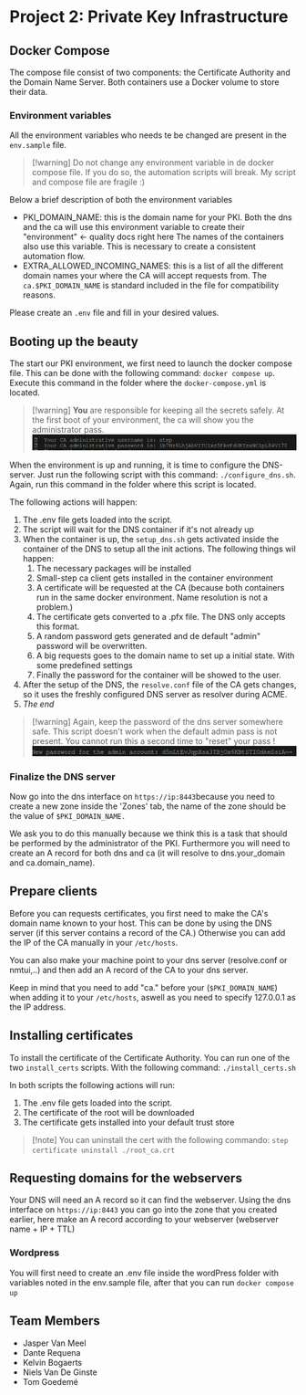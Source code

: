 # Project 2: Private Key Infrastructure

## Docker Compose

The compose file consist of two components: the Certificate Authority and the Domain Name Server. Both containers use a Docker volume to store their data.

### Environment variables

All the environment variables who needs te be changed are present in the `env.sample` file.

> [!warning] Do not change any environment variable in de docker compose file. If you do so, the automation scripts will break. My script and compose file are fragile :)

Below a brief description of both the environment variables

- PKI_DOMAIN_NAME: this is the domain name for your PKI. Both the dns and the ca will use this environment variable to create their "environment" <- quality docs right here
  The names of the containers also use this variable. This is necessary to create a consistent automation flow.
- EXTRA_ALLOWED_INCOMING_NAMES: this is a list of all the different domain names your where the CA will accept requests from. The `ca.$PKI_DOMAIN_NAME` is standard included in the file for compatibility reasons.

Please create an `.env` file and fill in your desired values.

## Booting up the beauty

The start our PKI environment, we first need to launch the docker compose file. This can be done with the following command: `docker compose up`. Execute this command in the folder where the `docker-compose.yml` is located.

> [!warning] **You** are responsible for keeping all the secrets safely. At the first boot of your environment, the ca will show you the administrator pass.
![CA_Password](images/CA_password.png)

When the environment is up and running, it is time to configure the DNS-server. Just run the following script with this command: `./configure_dns.sh`. Again, run this command in the folder where this script is located.

The following actions will happen:

1. The .env file gets loaded into the script.
2. The script will wait for the DNS container if it's not already up
3. When the container is up, the `setup_dns.sh` gets activated inside the container of the DNS to setup all the init actions. The following things wil happen:
   1. The necessary packages will be installed
   2. Small-step ca client gets installed in the container environment
   3. A certificate will be requested at the CA (because both containers run in the same docker environment. Name resolution is not a problem.)
   4. The certificate gets converted to a .pfx file. The DNS only accepts this format.
   5. A random password gets generated and de default "admin" password will be overwritten.
   6. A big requests goes to the domain name to set up a initial state. With some predefined settings
   7. Finally the password for the container will be showed to the user.
4. After the setup of the DNS, the `resolve.conf` file of the CA gets changes, so it uses the freshly configured DNS server as resolver during ACME.
5. _The end_

> [!warning] Again, keep the password of the dns server somewhere safe. This script doesn't work when the default admin pass is not present. You cannot run this a second time to "reset" your pass !
![DNS_Password](images/DNS_password.png)

### Finalize the DNS server

Now go into the dns interface on `https://ip:8443`because you need to create a new zone inside the 'Zones' tab, the name of the zone should be the value of `$PKI_DOMAIN_NAME.` 

We ask you to do this manually because we think this is a task that should be performed by the administrator of the PKI. Furthermore you will need to create an A record for both dns and ca (it will resolve to dns.your_domain and ca.domain_name).

## Prepare clients

Before you can requests certificates, you first need to make the CA's domain name known to your host. This can be done by using the DNS server (if this server contains a record of the CA.) Otherwise you can add the IP of the CA manually in your `/etc/hosts`.

You can also make your machine point to your dns server (resolve.conf or nmtui,..) and then add an A record of the CA to your dns server.

Keep in mind that you need to add "ca." before your (`$PKI_DOMAIN_NAME`) when adding it to your `/etc/hosts`, aswell as you need to specify 127.0.0.1 as the IP address.

## Installing certificates

To install the certificate of the Certificate Authority. You can run one of the two `install_certs` scripts. With the following command: `./install_certs.sh`

In both scripts the following actions will run:

1. The .env file gets loaded into the script.
2. The certificate of the root will be downloaded
3. The certificate gets installed into your default trust store

> [!note] You can uninstall the cert with the following commando: `step certificate uninstall ./root_ca.crt`

## Requesting domains for the webservers

Your DNS will need an A record so it can find the webserver. Using the dns interface on `https://ip:8443` you can go into the zone that you created earlier, here make an A record according to your webserver (webserver name + IP + TTL)

### Wordpress

You will first need to create an .env file inside the wordPress folder with variables noted in the env.sample file, after that you can run `docker compose up`

## Team Members

- Jasper Van Meel
- Dante Requena
- Kelvin Bogaerts
- Niels Van De Ginste
- Tom Goedemé
